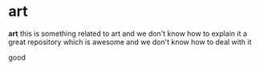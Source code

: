 # art

**art** this is something related to art and we don't know how to explain it
a great repository
which is awesome
and we don't know how to deal with it


good 

